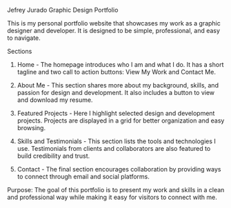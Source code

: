 Jefrey Jurado Graphic Design Portfolio

This is my personal portfolio website that showcases my work as a graphic designer and developer. It is designed to be simple, professional, and easy to navigate.

Sections

1. Home - The homepage introduces who I am and what I do. It has a short tagline and two call to action buttons: View My Work and Contact Me.

2. About Me - This section shares more about my background, skills, and passion for design and development. It also includes a button to view and download my resume.

3. Featured Projects - Here I highlight selected design and development projects. Projects are displayed in a grid for better organization and easy browsing.

4. Skills and Testimonials - This section lists the tools and technologies I use. Testimonials from clients and collaborators are also featured to build credibility and trust.

5. Contact - The final section encourages collaboration by providing ways to connect through email and social platforms.
   
Purpose: The goal of this portfolio is to present my work and skills in a clean and professional way while making it easy for visitors to connect with me.

